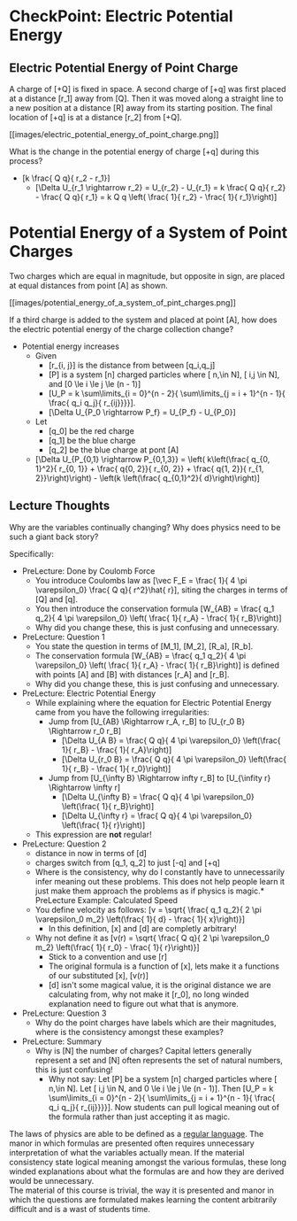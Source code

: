 # CheckPoint: Electric Potential Energy

## Electric Potential Energy of Point Charge
A charge of \[+Q\] is fixed in space. A second charge of \[+q\] was 
first placed at a distance \[r_1\] away from \[Q\]. Then it was moved 
along a straight line to a new position at a distance \[R\] away from 
its starting position. The final location of \[+q\] is at a distance 
\[r_2\] from \[+Q\].

[[images/electric_potential_energy_of_point_charge.png]]

What is the change in the potential energy of charge \[+q\] during 
this process?

* \[k \frac{ Q q}{ r_2 - r_1}\]
  * \[\Delta U_{r_1 \rightarrow r_2} = U_{r_2} - U_{r_1} 
      = k \frac{ Q q}{ r_2} - \frac{ Q q}{ r_1} 
      = k Q q \left( \frac{ 1}{ r_2} - \frac{ 1}{ r_1}\right)\]

# Potential Energy of a System of Point Charges

Two charges which are equal in magnitude, but opposite in sign, are 
placed at equal distances from point \[A\] as shown.

[[images/potential_energy_of_a_system_of_pint_charges.png]]

If a third charge is added to the system and placed at point \[A\], 
how does the electric potential energy of the charge collection change?

* Potential energy increases 
  * Given
      * \[r_{i, j}\] is the distance from between \[q_i,q_j\]
      * \[P\] is a system \[n\] charged particles where \[ n,\in N\], \[ i,j \in N\], and \[0 \le i \le j \le (n - 1)\]
      * \[U_P = k \sum\limits_{i = 0}^{n - 2}{ \sum\limits_{j = i + 1}^{n - 1}{ \frac{ q_i q_j}{ r_{ij}}}}\].
      * \[\Delta U_{P_0 \rightarrow P_f} = U_{P_f} - U_{P_0}\]
  * Let
      * \[q_0\] be the red charge
      * \[q_1\] be the blue charge
      * \[q_2\] be the blue charge at pont \[A\]
  * \[\Delta U_{P_{0,1} \rightarrow P_{0,1,3}}
      = \left( k\left(\frac{ q_{0, 1}^2}{ r_{0, 1}} + \frac{ q{0, 2}}{ r_{0, 2}} + \frac{ q{1, 2}}{ r_{1, 2}}\right)\right) - \left(k \left(\frac{ q_{0,1}^2}{ d}\right)\right)\]


## Lecture Thoughts
Why are the variables continually changing? Why does physics need to be such a giant back story?

Specifically:
* PreLecture: Done by Coulomb Force
  * You introduce Coulombs law as \[\vec F_E = \frac{ 1}{ 4 \pi \varepsilon_0} \frac{ Q q}{ r^2}\hat{ r}\], siting the charges in terms of  \[Q\] and \[q\].
  * You then introduce the conservation formula \[W_{AB} = \frac{ q_1 q_2}{ 4 \pi \varepsilon_0} \left( \frac{ 1}{ r_A} - \frac{ 1}{ r_B}\right)\]
  * Why did you change these, this is just confusing and unnecessary.
* PreLecture: Question 1
  * You state the question in terms of \[M_1\], \[M_2\], \[R_a\], \[R_b\].  
  * The conservation formula \[W_{AB} = \frac{ q_1 q_2}{ 4 \pi \varepsilon_0} \left( \frac{ 1}{ r_A} - \frac{ 1}{ r_B}\right)\] is defined with points \[A\] and \[B\] with distances \[r_A\] and \[r_B\].
  * Why did you change these, this is just confusing and unnecessary.
* PreLecture: Electric Potential Energy
  * While explaining where the equation for Electric Potential Energy came from you have the following irregularities:
      * Jump from \[U_{AB} \Rightarrow r_A, r_B\] to \[U_{r_0 B} \Rightarrow r_0 r_B\]
          * \[\Delta U_{A B} = \frac{ Q q}{ 4 \pi \varepsilon_0} \left(\frac{ 1}{ r_B} - \frac{ 1}{ r_A}\right)\] 
          * \[\Delta U_{r_0 B} = \frac{ Q q}{ 4 \pi \varepsilon_0} \left(\frac{ 1}{ r_B} - \frac{ 1}{ r_0}\right)\] 
      * Jump from \[U_{\infty B} \Rightarrow infty r_B\] to \[U_{\infity r} \Rightarrow \infty r\] 
          * \[\Delta U_{\infty B} = \frac{ Q q}{ 4 \pi \varepsilon_0} \left(\frac{ 1}{ r_B}\right)\] 
          * \[\Delta U_{\infty r} = \frac{ Q q}{ 4 \pi \varepsilon_0} \left(\frac{ 1}{ r}\right)\] 
  * This expression are **not** regular!
* PreLecture: Question 2
  * distance in now in terms of \[d\]
  * charges switch from \[q_1, q_2\] to just \[-q\] and \[+q\]
  * Where is the consistency, why do I constantly have to unnecessarily infer meaning out these problems.  This does not help people learn it just make them approach the problems as if physics is magic.* PreLecture Example: Calculated Speed
  * You define velocity as follows: \[v = \sqrt{ \frac{ q_1 q_2}{ 2 \pi \varepsilon_0 m_2} \left(\frac{ 1}{ d} - \frac{ 1}{ x}\right)}\]
      * In this definition, \[x\] and \[d\] are completly arbitrary!
  * Why not define it as \[v(r) = \sqrt{ \frac{ Q q}{ 2 \pi \varepsilon_0 m_2} \left(\frac{ 1}{ r_0} - \frac{ 1}{ r}\right)}\]
      * Stick to a convention and use \[r\]
      * The original formula is a function of \[x\], lets make it a functions of our substituted \[x\], \[v(r)\]
      * \[d\] isn't some magical value, it is the original distance we are calculating from, why not make it \[r_0\], no long winded explanation need to figure out what that is anymore.
* PreLecture: Question 3
  * Why do the point charges have labels which are their magnitudes, where is the consistency amongst these examples?
* PreLecture: Summary
  * Why is \[N\] the number of charges? Capital letters generally represent a set and \[N\] often represents the set of natural numbers, this is just confusing!
      * Why not say: Let \[P\] be a system \[n\] charged particles where \[ n,\in N\].  Let \[ i,j \in N, and 0 \le i \le j \le (n - 1)\].  Then \[U_P = k \sum\limits_{i = 0}^{n - 2}{ \sum\limits_{j = i + 1}^{n - 1}{ \frac{ q_i q_j}{ r_{ij}}}}\].  Now students can pull logical meaning out of the formula rather than just accepting it as magic.

The laws of physics are able to be defined as a [regular language](http://en.wikipedia.org/wiki/Regular_language).  The manor in which formulas are presented often requires unnecessary interpretation of what the variables actually mean.
If the material consistency state logical meaning amongst the various formulas, these long winded explanations about what the formulas are and how they are derived would be unnecessary.  
The material of this course is trivial, the way it is presented and manor in which the questions are formulated makes learning the content arbitrarily difficult and is a wast of students time.
